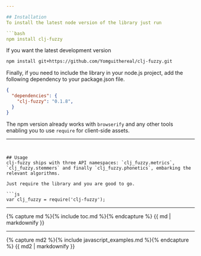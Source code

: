 ```yaml
---

## Installation
To install the latest node version of the library just run

```bash
npm install clj-fuzzy
```

If you want the latest development version

```bash
npm install git+https://github.com/Yomguithereal/clj-fuzzy.git
```

Finally, if you need to include the library in your node.js project, add the following dependency to your package.json file.

```json
{
  "dependencies": {
    "clj-fuzzy": "0.1.8",
  }
}
```

The npm version already works with `browserify` and any other tools enabling you to use `require` for client-side assets.

---
```


## Usage
clj-fuzzy ships with three API namespaces: `clj_fuzzy.metrics`, `clj_fuzzy.stemmers` and finally `clj_fuzzy.phonetics`, embarking the relevant algorithms.

Just require the library and you are good to go.

```js
var clj_fuzzy = require('clj-fuzzy');
```

---

{% capture md %}{% include toc.md %}{% endcapture %}
{{ md | markdownify }}

---

{% capture md2 %}{% include javascript_examples.md %}{% endcapture %}
{{ md2 | markdownify }}
